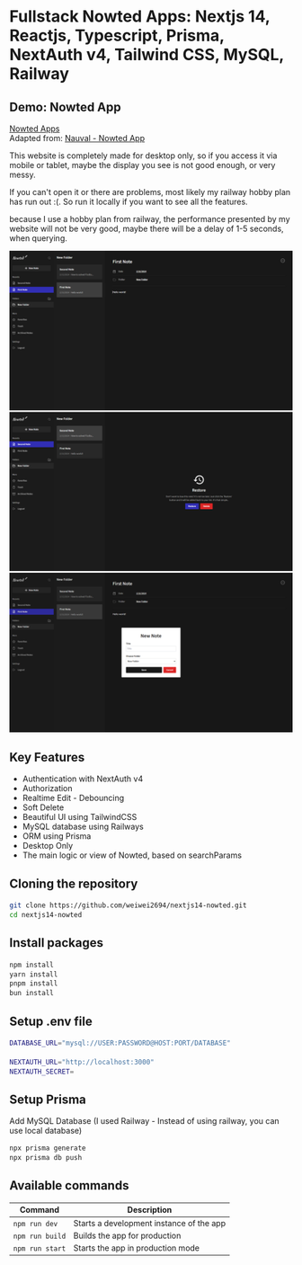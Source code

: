# Fullstack Nowted Apps: Nextjs 14, Reactjs, Typescript, Prisma, NextAuth v4, Tailwind CSS, MySQL, Railway

## Demo: Nowted App
<a href="https://nextjs14-nowted.vercel.app/" target="_blank">Nowted Apps</a><br />
Adapted from: <a href="https://codedesign.dev/challenge/nowted-app">Nauval - Nowted App</a>

This website is completely made for desktop only, so if you access it via mobile or tablet, maybe the display you see is not good enough, or very messy.

If you can't open it or there are problems, most likely my railway hobby plan has run out :(.
So run it locally if you want to see all the features.

because I use a hobby plan from railway, the performance presented by my website will not be very good, maybe there will be a delay of 1-5 seconds, when querying.

<img src="./public/assets/previews/preview-note.PNG" />
<img src="./public/assets/previews/preview-restore.PNG" />
<img src="./public/assets/previews/preview-create-new-note.PNG" />

## Key Features

- Authentication with NextAuth v4
- Authorization
- Realtime Edit - Debouncing
- Soft Delete
- Beautiful UI using TailwindCSS
- MySQL database using Railways
- ORM using Prisma
- Desktop Only
- The main logic or view of Nowted, based on searchParams

## Cloning the repository

```bash
git clone https://github.com/weiwei2694/nextjs14-nowted.git
cd nextjs14-nowted
```

## Install packages

```bash
npm install
yarn install
pnpm install
bun install
```

## Setup .env file

```bash
DATABASE_URL="mysql://USER:PASSWORD@HOST:PORT/DATABASE"

NEXTAUTH_URL="http://localhost:3000"
NEXTAUTH_SECRET=
```

## Setup Prisma

Add MySQL Database (I used Railway - Instead of using railway, you can use local database)

```bash
npx prisma generate
npx prisma db push
```

## Available commands

| Command                | Description                              |
| ---------------------- | ---------------------------------------- |
| `npm run dev`          | Starts a development instance of the app |
| `npm run build`        | Builds the app for production            |
| `npm run start`        | Starts the app in production mode        |

